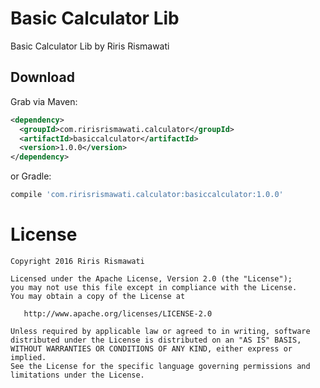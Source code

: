 Basic Calculator Lib
========

Basic Calculator Lib by Riris Rismawati


Download
--------

Grab via Maven:
```xml
<dependency>
  <groupId>com.ririsrismawati.calculator</groupId>
  <artifactId>basiccalculator</artifactId>
  <version>1.0.0</version>
</dependency>
```
or Gradle:
```groovy
compile 'com.ririsrismawati.calculator:basiccalculator:1.0.0'
```


License
=======

```
Copyright 2016 Riris Rismawati

Licensed under the Apache License, Version 2.0 (the "License");
you may not use this file except in compliance with the License.
You may obtain a copy of the License at

   http://www.apache.org/licenses/LICENSE-2.0

Unless required by applicable law or agreed to in writing, software
distributed under the License is distributed on an "AS IS" BASIS,
WITHOUT WARRANTIES OR CONDITIONS OF ANY KIND, either express or implied.
See the License for the specific language governing permissions and
limitations under the License.
```

